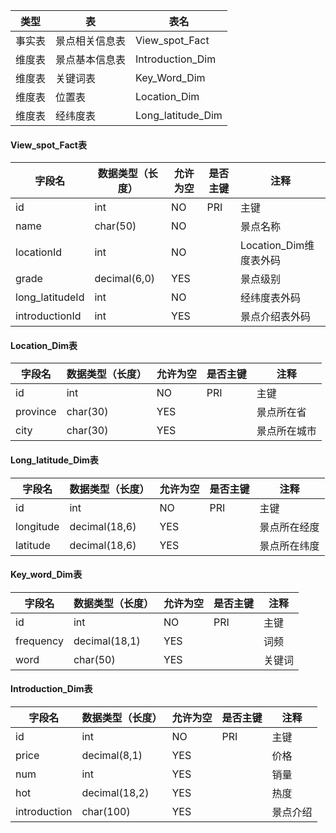 | 类型 | 表 | 表名 |
| --- | --- | --- |
| 事实表 | 景点相关信息表 | View_spot_Fact |
| 维度表 | 景点基本信息表 | Introduction_Dim |
| 维度表 | 关键词表 | Key_Word_Dim |
| 维度表 | 位置表 | Location_Dim |
| 维度表 | 经纬度表 | Long_latitude_Dim |



#### View_spot_Fact表

| 字段名 | 数据类型（长度） | 允许为空 | 是否主键 | 注释 |
| --- | --- | --- | --- | --- |
| id | int | NO | PRI | 主键 |
| name | char(50) | NO |  | 景点名称 |
| locationId | int | NO |   | Location_Dim维度表外码 |
| grade | decimal(6,0) | YES |   | 景点级别 |
| long_latitudeId | int | NO |   | 经纬度表外码 |
| introductionId | int | YES |   | 景点介绍表外码 |




#### Location_Dim表

| 字段名 | 数据类型（长度） | 允许为空 | 是否主键 | 注释 |
| --- | --- | --- | --- | --- |
| id | int | NO | PRI | 主键 |
| province | char(30) | YES |   | 景点所在省 |
| city | char(30) | YES |   | 景点所在城市 |



#### Long_latitude_Dim表

| 字段名 | 数据类型（长度） | 允许为空 | 是否主键 | 注释 |
| --- | --- | --- | --- | --- |
| id | int | NO | PRI | 主键 |
| longitude | decimal(18,6) | YES |   | 景点所在经度 |
| latitude | decimal(18,6) | YES |   | 景点所在纬度 |



#### Key_word_Dim表

| 字段名 | 数据类型（长度） | 允许为空 | 是否主键 | 注释 |
| --- | --- | --- | --- | --- |
| id | int | NO | PRI | 主键 |
| frequency | decimal(18,1) | YES |   | 词频 |
| word | char(50) | YES |   | 关键词 |



#### Introduction_Dim表

| 字段名 | 数据类型（长度） | 允许为空 | 是否主键 | 注释 |
| --- | --- | --- | --- | --- |
| id | int | NO | PRI | 主键 |
| price | decimal(8,1) | YES |   | 价格 |
| num | int | YES |   | 销量 |
| hot | decimal(18,2) | YES |   | 热度 |
| introduction | char(100) | YES |   | 景点介绍 |
